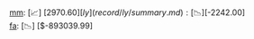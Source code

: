 [mm](record/mm/summary.md): [📈] [$2970.60]  
[ly](record/ly/summary.md): [📉] [$-2242.00]  
[fa](record/fa/summary.md): [📉] [$-893039.99]  
